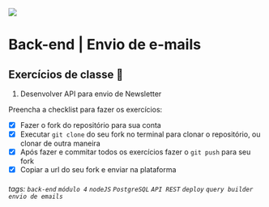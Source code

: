 ![](https://i.imgur.com/xG74tOh.png)

# Back-end | Envio de e-mails

## Exercícios de classe 🏫

1.  Desenvolver API para envio de Newsletter

Preencha a checklist para fazer os exercícios:

-   [x] Fazer o fork do repositório para sua conta
-   [x] Executar `git clone` do seu fork no terminal para clonar o repositório, ou clonar de outra maneira
-   [x] Após fazer e commitar todos os exercícios fazer o `git push` para seu fork
-   [x] Copiar a url do seu fork e enviar na plataforma

###### tags: `back-end` `módulo 4` `nodeJS` `PostgreSQL` `API REST` `deploy` `query builder` `envio de emails`
